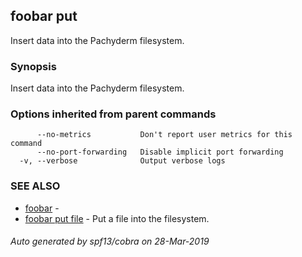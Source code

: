 ## foobar put

Insert data into the Pachyderm filesystem.

### Synopsis


Insert data into the Pachyderm filesystem.

### Options inherited from parent commands

```
      --no-metrics           Don't report user metrics for this command
      --no-port-forwarding   Disable implicit port forwarding
  -v, --verbose              Output verbose logs
```

### SEE ALSO
* [foobar](foobar.md)	 - 
* [foobar put file](foobar_put_file.md)	 - Put a file into the filesystem.

###### Auto generated by spf13/cobra on 28-Mar-2019
